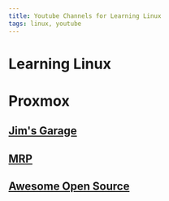```yaml
---
title: Youtube Channels for Learning Linux
tags: linux, youtube
---
```


# Learning Linux

# Proxmox

## [Jim's Garage](https://www.youtube.com/@Jims-Garage)


## [MRP](https://www.youtube.com/@MRPtech)


## [Awesome Open Source](https://www.youtube.com/@AwesomeOpenSource)

